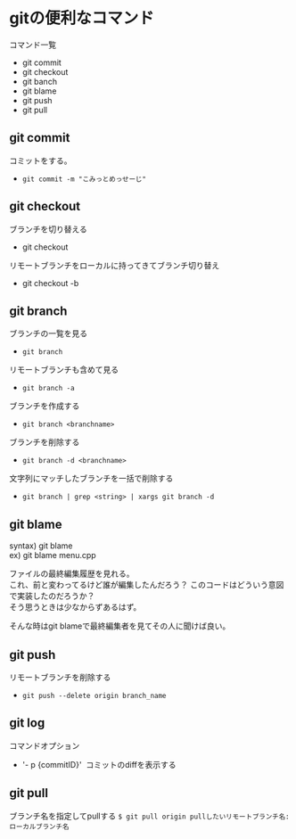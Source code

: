 # gitの便利なコマンド
コマンド一覧
- git commit
- git checkout
- git banch
- git blame
- git push
- git pull

## git commit 
コミットをする。
- `git commit -m "こみっとめっせーじ"`

## git checkout 
ブランチを切り替える

- git checkout <branchname>

リモートブランチをローカルに持ってきてブランチ切り替え

- git checkout -b <localbranch> <remotebranch>

## git branch  
ブランチの一覧を見る　　

- `git branch`

リモートブランチも含めて見る　　

- `git branch -a`

ブランチを作成する　　

- `git branch <branchname>`

ブランチを削除する　　　

- `git branch -d <branchname>`

文字列にマッチしたブランチを一括で削除する　　

- `git branch | grep <string> | xargs git branch -d`

## git blame
syntax) git blame <filename>  
ex)     git blame menu.cpp

ファイルの最終編集履歴を見れる。  
これ、前と変わってるけど誰が編集したんだろう？
このコードはどういう意図で実装したのだろうか？  
そう思うときは少なからずあるはず。

そんな時はgit blameで最終編集者を見てその人に聞けば良い。

## git push
リモートブランチを削除する
- `git push --delete origin branch_name`

## git log
コマンドオプション
* '- p {commitID}'
  コミットのdiffを表示する
  
## git pull 
ブランチ名を指定してpullする
`$ git pull origin pullしたいリモートブランチ名:ローカルブランチ名`
